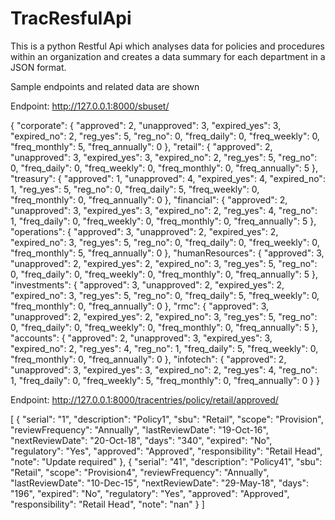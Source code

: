 # TracResfulApi

This is a python Restful Api which analyses data for policies and procedures within an organization and creates a data summary for each department in a JSON format.

Sample endpoints and related data are shown

Endpoint: http://127.0.0.1:8000/sbuset/

{
    "corporate": {
        "approved": 2,
        "unapproved": 3,
        "expired_yes": 3,
        "expired_no": 2,
        "reg_yes": 5,
        "reg_no": 0,
        "freq_daily": 0,
        "freq_weekly": 0,
        "freq_monthly": 5,
        "freq_annually": 0
    },
    "retail": {
        "approved": 2,
        "unapproved": 3,
        "expired_yes": 3,
        "expired_no": 2,
        "reg_yes": 5,
        "reg_no": 0,
        "freq_daily": 0,
        "freq_weekly": 0,
        "freq_monthly": 0,
        "freq_annually": 5
    },
    "treasury": {
        "approved": 1,
        "unapproved": 4,
        "expired_yes": 4,
        "expired_no": 1,
        "reg_yes": 5,
        "reg_no": 0,
        "freq_daily": 5,
        "freq_weekly": 0,
        "freq_monthly": 0,
        "freq_annually": 0
    },
    "financial": {
        "approved": 2,
        "unapproved": 3,
        "expired_yes": 3,
        "expired_no": 2,
        "reg_yes": 4,
        "reg_no": 1,
        "freq_daily": 0,
        "freq_weekly": 0,
        "freq_monthly": 0,
        "freq_annually": 5
    },
    "operations": {
        "approved": 3,
        "unapproved": 2,
        "expired_yes": 2,
        "expired_no": 3,
        "reg_yes": 5,
        "reg_no": 0,
        "freq_daily": 0,
        "freq_weekly": 0,
        "freq_monthly": 5,
        "freq_annually": 0
    },
    "humanResources": {
        "approved": 3,
        "unapproved": 2,
        "expired_yes": 2,
        "expired_no": 3,
        "reg_yes": 5,
        "reg_no": 0,
        "freq_daily": 0,
        "freq_weekly": 0,
        "freq_monthly": 0,
        "freq_annually": 5
    },
    "investments": {
        "approved": 3,
        "unapproved": 2,
        "expired_yes": 2,
        "expired_no": 3,
        "reg_yes": 5,
        "reg_no": 0,
        "freq_daily": 5,
        "freq_weekly": 0,
        "freq_monthly": 0,
        "freq_annually": 0
    },
    "rmc": {
        "approved": 3,
        "unapproved": 2,
        "expired_yes": 2,
        "expired_no": 3,
        "reg_yes": 5,
        "reg_no": 0,
        "freq_daily": 0,
        "freq_weekly": 0,
        "freq_monthly": 0,
        "freq_annually": 5
    },
    "accounts": {
        "approved": 2,
        "unapproved": 3,
        "expired_yes": 3,
        "expired_no": 2,
        "reg_yes": 4,
        "reg_no": 1,
        "freq_daily": 5,
        "freq_weekly": 0,
        "freq_monthly": 0,
        "freq_annually": 0
    },
    "infotech": {
        "approved": 2,
        "unapproved": 3,
        "expired_yes": 3,
        "expired_no": 2,
        "reg_yes": 4,
        "reg_no": 1,
        "freq_daily": 0,
        "freq_weekly": 5,
        "freq_monthly": 0,
        "freq_annually": 0
    }
}

Endpoint: http://127.0.0.1:8000/tracentries/policy/retail/approved/

[
    {
        "serial": "1",
        "description": "Policy1",
        "sbu": "Retail",
        "scope": "Provision",
        "reviewFrequency": "Annually",
        "lastReviewDate": "19-Oct-16",
        "nextReviewDate": "20-Oct-18",
        "days": "340",
        "expired": "No",
        "regulatory": "Yes",
        "approved": "Approved",
        "responsibility": "Retail Head",
        "note": "Update required"
    },
    {
        "serial": "41",
        "description": "Policy41",
        "sbu": "Retail",
        "scope": "Provision4",
        "reviewFrequency": "Annually",
        "lastReviewDate": "10-Dec-15",
        "nextReviewDate": "29-May-18",
        "days": "196",
        "expired": "No",
        "regulatory": "Yes",
        "approved": "Approved",
        "responsibility": "Retail Head",
        "note": "nan"
    }
]

